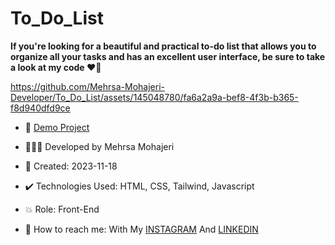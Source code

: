 # To_Do_List

**If you're looking for a beautiful and practical to-do list that allows you to organize all your tasks and has an excellent user interface, be sure to take a look at my code ♥️📝**

https://github.com/Mehrsa-Mohajeri-Developer/To_Do_List/assets/145048780/fa6a2a9a-bef8-4f3b-b365-f8d940dfd9ce

- 🔗 [Demo Project](https://mehrsa-mohajeri-developer.github.io/To_Do_List/)
  
- 👩🏻‍💻 Developed by Mehrsa Mohajeri

- 📆 Created: 2023-11-18

- ✔️ Technologies Used: HTML, CSS, Tailwind, Javascript

- 💥 Role: Front-End

- 📲 How to reach me: With My [INSTAGRAM](https://www.instagram.com/mehrsa_mohajeri_developer) And [LINKEDIN](https://www.linkedin.com/in/mehrsa-mohajeri-developer)
  
